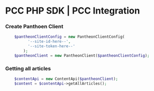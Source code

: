 # PCC PHP SDK | PCC Integration

### Create Panthoen Client

```php
    $pantheonClientConfig = new PantheonClientConfig(
          '--site-id-here--',
          '--site-token-here--'
        );
    $pantheonClient = new PantheonClient($pantheonClientConfig);
```


### Getting all articles

```php
    $contentApi = new ContentApi($pantheonClient);
    $content = $contentApi->getAllArticles();
```
